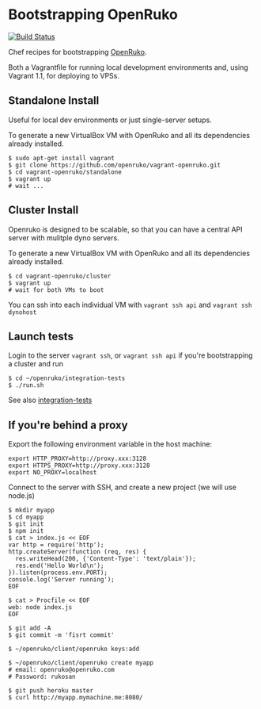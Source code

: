 # Bootstrapping OpenRuko
[![Build Status](https://travis-ci.org/openruko/vagrant-openruko.png)](https://travis-ci.org/openruko/vagrant-openruko)

Chef recipes for bootstrapping [OpenRuko](https://github.com/openruko).

Both a Vagrantfile for running local development environments and, using Vagrant 1.1, for deploying to VPSs.

## Standalone Install

Useful for local dev environments or just single-server setups.

To generate a new VirtualBox VM with OpenRuko and all its dependencies already installed.

```
$ sudo apt-get install vagrant
$ git clone https://github.com/openruko/vagrant-openruko.git
$ cd vagrant-openruko/standalone
$ vagrant up
# wait ...
```

## Cluster Install

Openruko is designed to be scalable, so that you can have a central API server with mulitple dyno servers.

To generate a new VirtualBox VM with OpenRuko and all its dependencies already installed.

```
$ cd vagrant-openruko/cluster
$ vagrant up
# wait for both VMs to boot

```

You can ssh into each individual VM with `vagrant ssh api` and `vagrant ssh dynohost`

## Launch tests

Login to the server `vagrant ssh`, or `vagrant ssh api` if you're bootstrapping a cluster and run

```
$ cd ~/openruko/integration-tests
$ ./run.sh
```

See also [integration-tests](https://github.com/openruko/integration-tests)

## If you're behind a proxy

Export the following environment variable in the host machine:

```
export HTTP_PROXY=http://proxy.xxx:3128
export HTTPS_PROXY=http://proxy.xxx:3128
export NO_PROXY=localhost
```

Connect to the server with SSH, and create a new project (we will use node.js)

```
$ mkdir myapp
$ cd myapp
$ git init
$ npm init
$ cat > index.js << EOF
var http = require('http');
http.createServer(function (req, res) {
  res.writeHead(200, {'Content-Type': 'text/plain'});
  res.end('Hello World\n');
}).listen(process.env.PORT);
console.log('Server running');
EOF

$ cat > Procfile << EOF
web: node index.js
EOF

$ git add -A
$ git commit -m 'fisrt commit'

$ ~/openruko/client/openruko keys:add

$ ~/openruko/client/openruko create myapp
# email: openruko@openruko.com
# Password: rukosan

$ git push heroku master
$ curl http://myapp.mymachine.me:8080/
```

